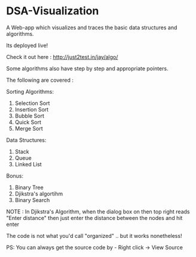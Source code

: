 # DSA-Visualization
A Web-app which visualizes and traces the basic data structures and algorithms.

Its deployed live!

Check it out here : http://just2test.in/jay/algo/



Some algorithms also have step by step and appropriate pointers.

The following are covered : 

Sorting Algorithms:

1) Selection Sort
2) Insertion Sort
3) Bubble Sort
4) Quick Sort
5) Merge Sort

Data Structures:

1) Stack
2) Queue
3) Linked List

Bonus:

1) Binary Tree
3) Djikstra's algortihm 
4) Binary Search

NOTE : In Djikstra's Algorithm, when the dialog box on then top right reads "Enter distance" then just enter the distance between the nodes  and hit enter

The code is not what you'd call "organized" .. but it works nonetheless!

PS:
You can always get the source code by - Right click -> View Source 
